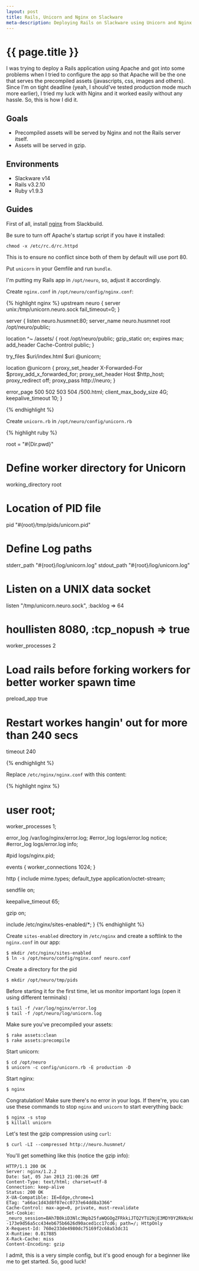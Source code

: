 ```yaml
---
layout: post
title: Rails, Unicorn and Nginx on Slackware
meta-description: Deploying Rails on Slackware using Unicorn and Nginx
---
```


# {{ page.title }}

I was trying to deploy a Rails application using Apache and got into some problems when I tried to
configure the app so that Apache will be the one that serves the precompiled assets (javascripts,
css, images and others). Since I'm on tight deadline (yeah, I should've tested production mode much
more earlier), I tried my luck with Nginx and it worked easily without any hassle. So, this is
how I did it.

## Goals

* Precompiled assets will be served by Nginx and not the Rails server itself.
* Assets will be served in gzip.

## Environments

* Slackware v14
* Rails v3.2.10
* Ruby v1.9.3

## Guides

First of all, install [nginx](http://slackbuilds.org/repository/14.0/network/nginx/) from Slackbuild.

Be sure to turn off Apache's startup script if you have it installed:

    chmod -x /etc/rc.d/rc.httpd

This is to ensure no conflict since both of them by default will use port 80.

Put `unicorn` in your Gemfile and run `bundle`.

I'm putting my Rails app in `/opt/neuro`, so, adjust it accordingly.

Create `nginx.conf` in  `/opt/neuro/config/nginx.conf`:

{% highlight nginx %}
upstream neuro {
  server unix:/tmp/unicorn.neuro.sock fail_timeout=0;
}

server {
  listen neuro.husmnet:80;
  server_name neuro.husmnet
  root /opt/neuro/public;

  location ^~ /assets/ {
    root /opt/neuro/public;
    gzip_static on;
    expires max;
    add_header Cache-Control public;
  }

  try_files $uri/index.html $uri @unicorn;

  location @unicorn {
    proxy_set_header X-Forwarded-For $proxy_add_x_forwarded_for;
    proxy_set_header Host $http_host;
    proxy_redirect off;
    proxy_pass http://neuro;
  }

  error_page 500 502 503 504 /500.html;
  client_max_body_size 4G;
  keepalive_timeout 10;
}

{% endhighlight %}

Create `unicorn.rb` in `/opt/neuro/config/unicorn.rb`

{% highlight ruby %}

root = "#{Dir.pwd}"

# Define worker directory for Unicorn
working_directory root

# Location of PID file
pid "#{root}/tmp/pids/unicorn.pid"

# Define Log paths
stderr_path "#{root}/log/unicorn.log"
stdout_path "#{root}/log/unicorn.log"

# Listen on a UNIX data socket
listen "/tmp/unicorn.neuro.sock", :backlog => 64
# houllisten 8080, :tcp_nopush => true

worker_processes 2

# Load rails before forking workers for better worker spawn time
preload_app true

# Restart workes hangin' out for more than 240 secs
timeout 240

{% endhighlight %}

Replace `/etc/nginx/nginx.conf` with this content:

{% highlight nginx %}

# user  root;
worker_processes  1;

error_log  /var/log/nginx/error.log;
#error_log  logs/error.log  notice;
#error_log  logs/error.log  info;

#pid        logs/nginx.pid;

events {
  worker_connections  1024;
}

http {
  include       mime.types;
  default_type  application/octet-stream;

  sendfile        on;

  keepalive_timeout  65;

  gzip  on;

  include /etc/nginx/sites-enabled/*;
}
{% endhighlight %}

Create `sites-enabled` directory in `/etc/nginx` and create a softlink to the `nginx.conf` in our app:

    $ mkdir /etc/nginx/sites-enabled
    $ ln -s /opt/neuro/config/nginx.conf neuro.conf

Create a directory for the pid

    $ mkdir /opt/neuro/tmp/pids

Before starting it for the first time, let us monitor important logs (open it using different
terminals) :

    $ tail -f /var/log/nginx/error.log
    $ tail -f /opt/neuro/log/unicorn.log

Make sure you've precompiled your assets:

    $ rake assets:clean
    $ rake assets:precompile

Start unicorn:

    $ cd /opt/neuro
    $ unicorn -c config/unicorn.rb -E production -D

Start nginx:

    $ nginx

Congratulation! Make sure there's no error in your logs. If there're, you can use these commands to
stop `nginx` and `unicorn` to start everything back:

    $ nginx -s stop
    $ killall unicorn

Let's test the gzip compression using `curl`:

    $ curl -LI --compressed http://neuro.husmnet/

You'll get something like this (notice the gzip info):

    HTTP/1.1 200 OK
    Server: nginx/1.2.2
    Date: Sat, 05 Jan 2013 21:00:26 GMT
    Content-Type: text/html; charset=utf-8
    Connection: keep-alive
    Status: 200 OK
    X-UA-Compatible: IE=Edge,chrome=1
    ETag: "a66ac1d43d8f07ecc0737e64dd8a3366"
    Cache-Control: max-age=0, private, must-revalidate
    Set-Cookie: _neuro_session=BAh7B0kiD3Nlc3Npb25faWQGOgZFRkkiJTQ2YTU2NjE3MDY0Y2RkNzk0Yzk3ODhhNDJlYmQ3ODA3BjsAVEkiEF9jc3JmX3Rva2VuBjsARkkiMVNvOXVTS2I2RXJIcTljbS9WeGRDODZyTUpVZENXL2NPVnJhTGR0V2xydGM9BjsARg%3D%3D--173e9d56a5cc434eb675b6626d90aced1cc17cd6; path=/; HttpOnly
    X-Request-Id: 760e233de4980dc75169f2c68a53dc31
    X-Runtime: 0.017885
    X-Rack-Cache: miss
    Content-Encoding: gzip

I admit, this is a very simple config, but it's good enough for a beginner like me to get started.
 So, good luck!
